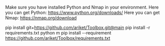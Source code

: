 

Make sure you have installed Python and Nmap in your environment.
Here you can get Python: https://www.python.org/downloads/
Here you can get Nmap: https://nmap.org/download

pip install git+https://github.com/ariket/Toolbox.git@main
pip install -r requirements.txt
python m pip install --requirement https://github.com/ariket/Toolbox/requirements.txt